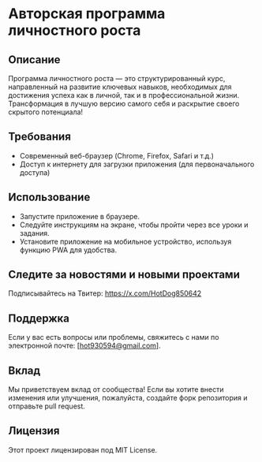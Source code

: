 # Авторская программа личностного роста

## Описание
Программа личностного роста — это структурированный курс, направленный на развитие ключевых навыков, необходимых для достижения успеха как в личной, так и в профессиональной жизни. Трансформация в лучшую версию самого себя и раскрытие своего скрытого потенциала!

## Требования
- Современный веб-браузер (Chrome, Firefox, Safari и т.д.)
- Доступ к интернету для загрузки приложения (для первоначального доступа)

## Использование
* Запустите приложение в браузере.
* Следуйте инструкциям на экране, чтобы пройти через все уроки и задания.
* Установите приложение на мобильное устройство, используя функцию PWA для удобства.

## Следите за новостями и новыми проектами
Подписывайтесь на Твитер: https://x.com/HotDog850642

## Поддержка
Если у вас есть вопросы или проблемы, свяжитесь с нами по электронной почте: [hot930594@gmail.com].

## Вклад
Мы приветствуем вклад от сообщества! Если вы хотите внести изменения или улучшения, пожалуйста, создайте форк репозитория и отправьте pull request.

## Лицензия
Этот проект лицензирован под MIT License.
